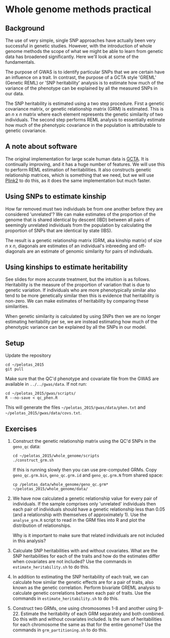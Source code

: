 Whole genome methods practical
==============================

## Background

The use of very simple, single SNP approaches have actually been very successful in genetic studies. However, with the introduction of whole genome methods the scope of what we might be able to learn from genetic data has broadened significantly. Here we'll look at some of the fundamentals.

The purpose of GWAS is to identify particular SNPs that we are certain have an influence on a trait. In contrast, the purpose of a GCTA style 'GREML' (Genetic REML) or 'SNP heritability' analysis is to estimate how much of the variance of the phenotype can be explained by all the measured SNPs in our data.

The SNP heritability is estimated using a two step procedure. First a genetic covariance matrix, or genetic relationship matrix (GRM) is estimated. This is an *n* x *n* matrix where each element represents the genetic similarity of two individuals. The second step performs REML analysis to essentially estimate how much of the phenotypic covariance in the population is attributable to genetic covariance. 


## A note about software

The original implementation for large scale human data is [GCTA](http://www.complextraitgenomics.com/software/gcta/). It is continually improving, and it has a huge number of features. We will use this to perform REML estimation of heritabilities. It also constructs genetic relationship matrices, which is something that we need, but we will use [Plink2](https://www.cog-genomics.org/plink2/) to do this, as it does the same implementation but much faster.


## Using SNPs to estimate kinship

How far removed must two individuals be from one another before they are considered 'unrelated'? We can make estimates of the proportion of the genome that is shared identical by descent (IBD) between all pairs of seemingly unrelated individuals from the population by calculating the proportion of SNPs that are identical by state (IBS). 

The result is a genetic relationship matrix (GRM, aka kinship matrix) of size *n* x *n*, diagonals are estimates of an individual's inbreeding and off-diagonals are an estimate of genomic similarity for pairs of individuals.


## Using kinships to estimate heritability

See slides for more accurate treatment, but the intuition is as follows. Heritability is the measure of the proportion of variation that is due to genetic variation. If individuals who are more phenotypically similar also tend to be more genetically similar then this is evidence that heritability is non-zero. We can make estimates of heritability by comparing these similarities.

When genetic similarity is calculated by using SNPs then we are no longer estimating heritability per se, we are instead estimating how much of the phenotypic variance can be explained by all the SNPs in our model.

## Setup

Update the repository

    cd ~/pelotas_2015
    git pull


Make sure that the QC'd phenotype and covariate file from the GWAS are available in `../../gwas/data`. If not run:

    cd ~/pelotas_2015/gwas/scripts/
    R --no-save < qc_phen.R

This will generate the files `~/pelotas_2015/gwas/data/phen.txt` and `~/pelotas_2015/gwas/data/covs.txt`.

## Exercises

1. 	Construct the genetic relationship matrix using the QC'd SNPs in the `geno_qc` data:

        cd ~/pelotas_2015/whole_genome/scripts
        ./construct_grm.sh

	If this is running slowly then you can use pre-computed GRMs. Copy `geno_qc.grm.bin`, `geno_qc.grm.id` and `geno_qc.grm.N` from shared space:

	    cp /pelotas_data/whole_genome/geno_qc.grm* ~/pelotas_2015/whole_genome/data/


2. 	We have now calculated a genetic relationship value for every pair of individuals. If the sample comprises only 'unrelated' individuals then each pair of individuals should have a genetic relationship less than 0.05 (and a relationship with themselves of approximately 1). Use the `analyse_grm.R` script to read in the GRM files into R and plot the distribution of relationships. 

	Why is it important to make sure that related individuals are not included in this analysis?

3. 	Calculate SNP heritabilities with and without covariates. What are the SNP heritabilities for each of the traits and how do the estimates differ when covariates are not included? Use the commands in `estimate_heritability.sh` to do this.

4. 	In addition to estimating the SNP heritability of each trait, we can calculate how similar the genetic effects are for a pair of traits, also known as the genetic correlation. Perform bivariate GREML analysis to calculate genetic correlations between each pair of traits. Use the commands in `estimate_heritability.sh` to do this.

5. 	Construct two GRMs, one using chromosomes 1-8 and another using 9-22. Estimate the heritability of each GRM separately and both combined. Do this with and without covariates included. Is the sum of heritabilities for each chromosome the same as that for the entire genome? Use the commands in `grm_partitioning.sh` to do this.
